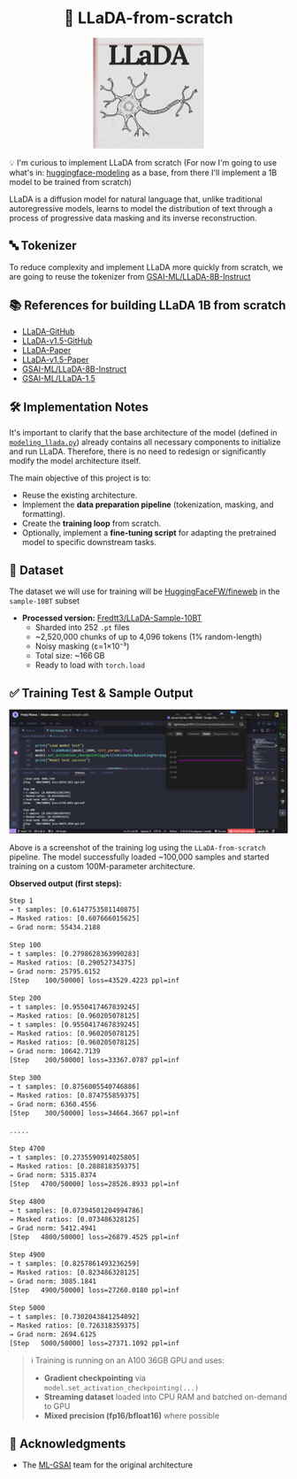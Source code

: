 <h1 align="center">🚀 LLaDA-from-scratch</h1>

<div align="center">
  <img src="image/llada.png" alt="Llada Logo" width="200"/>
</div>

💡 I'm curious to implement LLaDA from scratch (For now I'm going to use what's in: [huggingface-modeling](https://huggingface.co/GSAI-ML/LLaDA-8B-Instruct/blob/main/modeling_llada.py) as a base, from there I'll implement a 1B model to be trained from scratch)

LLaDA is a diffusion model for natural language that, unlike traditional autoregressive models, learns to model the distribution of text through a process of progressive data masking and its inverse reconstruction.

## 🔤 Tokenizer

To reduce complexity and implement LLaDA more quickly from scratch, we are going to reuse the tokenizer from [GSAI-ML/LLaDA-8B-Instruct](https://huggingface.co/GSAI-ML/LLaDA-8B-Instruct)

## 📚 References for building LLaDA 1B from scratch

- [LLaDA-GitHub](https://github.com/ML-GSAI/LLaDA)
- [LLaDA-v1.5-GitHub](https://github.com/ML-GSAI/LLaDA-1.5)
- [LLaDA-Paper](https://arxiv.org/abs/2502.09992)
- [LLaDA-v1.5-Paper](https://arxiv.org/abs/2505.19223)
- [GSAI-ML/LLaDA-8B-Instruct](https://huggingface.co/GSAI-ML/LLaDA-8B-Instruct/tree/main)
- [GSAI-ML/LLaDA-1.5](https://huggingface.co/GSAI-ML/LLaDA-1.5/tree/main)

## 🛠️ Implementation Notes

It's important to clarify that the base architecture of the model (defined in [`modeling_llada.py`](https://huggingface.co/GSAI-ML/LLaDA-8B-Instruct/blob/main/modeling_llada.py)) already contains all necessary components to initialize and run LLaDA. Therefore, there is no need to redesign or significantly modify the model architecture itself.

The main objective of this project is to:

* Reuse the existing architecture.
* Implement the **data preparation pipeline** (tokenization, masking, and formatting).
* Create the **training loop** from scratch.
* Optionally, implement a **fine-tuning script** for adapting the pretrained model to specific downstream tasks.

## 💾 Dataset
The dataset we will use for training will be [HuggingFaceFW/fineweb](https://huggingface.co/datasets/HuggingFaceFW/fineweb) in the `sample-10BT` subset

- **Processed version:** [Fredtt3/LLaDA-Sample-10BT](https://huggingface.co/datasets/Fredtt3/LLaDA-Sample-10BT)  
  - Sharded into 252 `.pt` files  
  - ~2,520,000 chunks of up to 4,096 tokens (1% random-length)  
  - Noisy masking (ε=1×10⁻³)  
  - Total size: ~166 GB  
  - Ready to load with `torch.load`

## ✅ Training Test & Sample Output

<div align="center">
  <img src="image/llada_train.PNG" alt="Training Log Sample" width="700"/>
</div>

Above is a screenshot of the training log using the `LLaDA-from-scratch` pipeline.
The model successfully loaded \~100,000 samples and started training on a custom 100M-parameter architecture.

**Observed output (first steps):**

```
Step 1
→ t samples: [0.6147753581140875]
→ Masked ratios: [0.607666015625]
→ Grad norm: 55434.2188

Step 100
→ t samples: [0.2798628363990283]
→ Masked ratios: [0.29052734375]
→ Grad norm: 25795.6152
[Step    100/50000] loss=43529.4223 ppl=inf

Step 200
→ t samples: [0.9550417467839245]
→ Masked ratios: [0.960205078125]
→ t samples: [0.9550417467839245]
→ Masked ratios: [0.960205078125]
→ Masked ratios: [0.960205078125]
→ Grad norm: 10642.7139
[Step    200/50000] loss=33367.0787 ppl=inf

Step 300
→ t samples: [0.8756005540746886]
→ Masked ratios: [0.874755859375]
→ Grad norm: 6360.4556
[Step    300/50000] loss=34664.3667 ppl=inf

.....

Step 4700
→ t samples: [0.2735590914025805]
→ Masked ratios: [0.288818359375]
→ Grad norm: 5315.8374
[Step   4700/50000] loss=28526.8933 ppl=inf

Step 4800
→ t samples: [0.07394501204994786]
→ Masked ratios: [0.073486328125]
→ Grad norm: 5412.4941
[Step   4800/50000] loss=26879.4525 ppl=inf

Step 4900
→ t samples: [0.8257861493236259]
→ Masked ratios: [0.823486328125]
→ Grad norm: 3085.1841
[Step   4900/50000] loss=27260.0180 ppl=inf

Step 5000
→ t samples: [0.7302043841254092]
→ Masked ratios: [0.726318359375]
→ Grad norm: 2694.6125
[Step   5000/50000] loss=27371.1092 ppl=inf
```

> ℹ️ Training is running on an A100 36GB GPU and uses:
>
> * **Gradient checkpointing** via `model.set_activation_checkpointing(...)`
> * **Streaming dataset** loaded into CPU RAM and batched on-demand to GPU
> * **Mixed precision (fp16/bfloat16)** where possible

## 🙏 Acknowledgments

- The [ML-GSAI](https://github.com/ML-GSAI) team for the original architecture